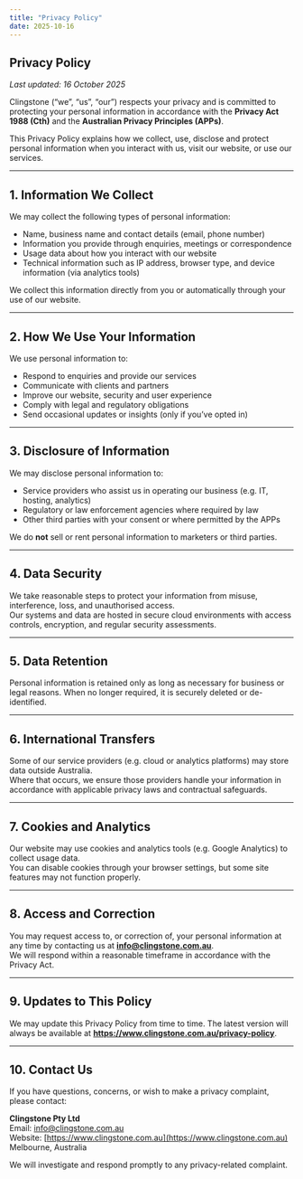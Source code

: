 ```yaml
---
title: "Privacy Policy"
date: 2025-10-16
---
```


## Privacy Policy  
_Last updated: 16 October 2025_

Clingstone (“we”, “us”, “our”) respects your privacy and is committed to protecting your personal information in accordance with the **Privacy Act 1988 (Cth)** and the **Australian Privacy Principles (APPs)**.

This Privacy Policy explains how we collect, use, disclose and protect personal information when you interact with us, visit our website, or use our services.

---

## 1. Information We Collect
We may collect the following types of personal information:

- Name, business name and contact details (email, phone number)
- Information you provide through enquiries, meetings or correspondence
- Usage data about how you interact with our website
- Technical information such as IP address, browser type, and device information (via analytics tools)

We collect this information directly from you or automatically through your use of our website.

---

## 2. How We Use Your Information
We use personal information to:

- Respond to enquiries and provide our services
- Communicate with clients and partners
- Improve our website, security and user experience
- Comply with legal and regulatory obligations
- Send occasional updates or insights (only if you’ve opted in)

---

## 3. Disclosure of Information
We may disclose personal information to:

- Service providers who assist us in operating our business (e.g. IT, hosting, analytics)
- Regulatory or law enforcement agencies where required by law
- Other third parties with your consent or where permitted by the APPs

We do **not** sell or rent personal information to marketers or third parties.

---

## 4. Data Security
We take reasonable steps to protect your information from misuse, interference, loss, and unauthorised access.  
Our systems and data are hosted in secure cloud environments with access controls, encryption, and regular security assessments.

---

## 5. Data Retention
Personal information is retained only as long as necessary for business or legal reasons. When no longer required, it is securely deleted or de-identified.

---

## 6. International Transfers
Some of our service providers (e.g. cloud or analytics platforms) may store data outside Australia.  
Where that occurs, we ensure those providers handle your information in accordance with applicable privacy laws and contractual safeguards.

---

## 7. Cookies and Analytics
Our website may use cookies and analytics tools (e.g. Google Analytics) to collect usage data.  
You can disable cookies through your browser settings, but some site features may not function properly.

---

## 8. Access and Correction
You may request access to, or correction of, your personal information at any time by contacting us at **info@clingstone.com.au**.  
We will respond within a reasonable timeframe in accordance with the Privacy Act.

---

## 9. Updates to This Policy
We may update this Privacy Policy from time to time. The latest version will always be available at **https://www.clingstone.com.au/privacy-policy**.

---

## 10. Contact Us
If you have questions, concerns, or wish to make a privacy complaint, please contact:

**Clingstone Pty Ltd**  
Email: [info@clingstone.com.au](mailto:info@clingstone.com.au)  
Website: [https://www.clingstone.com.au](https://www.clingstone.com.au)  
Melbourne, Australia

We will investigate and respond promptly to any privacy-related complaint.
